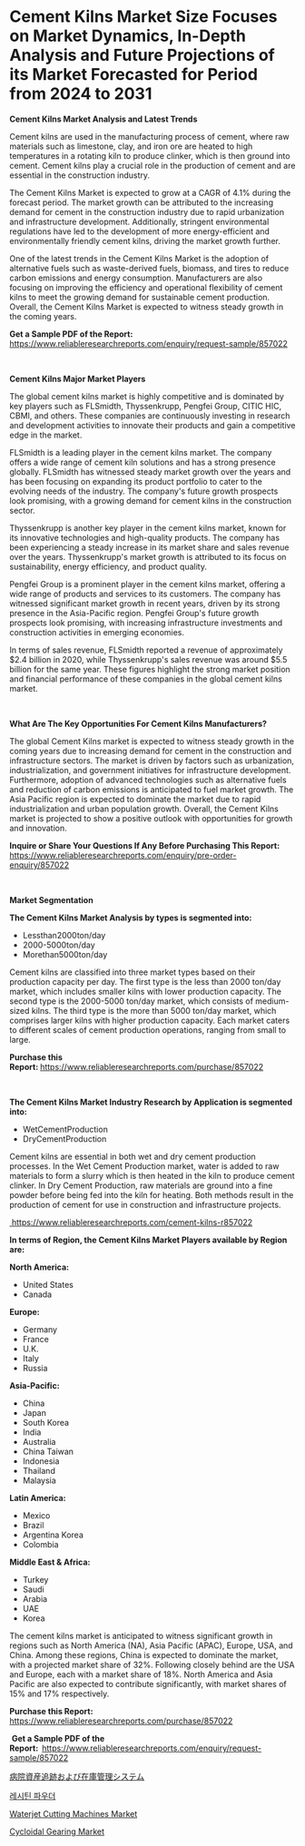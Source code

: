 <p><h1>Cement Kilns Market Size Focuses on Market Dynamics, In-Depth Analysis and Future Projections of its Market Forecasted for Period from 2024 to 2031</h1></p><p><strong>Cement Kilns Market Analysis and Latest Trends</strong></p>
<p><p>Cement kilns are used in the manufacturing process of cement, where raw materials such as limestone, clay, and iron ore are heated to high temperatures in a rotating kiln to produce clinker, which is then ground into cement. Cement kilns play a crucial role in the production of cement and are essential in the construction industry.</p><p>The Cement Kilns Market is expected to grow at a CAGR of 4.1% during the forecast period. The market growth can be attributed to the increasing demand for cement in the construction industry due to rapid urbanization and infrastructure development. Additionally, stringent environmental regulations have led to the development of more energy-efficient and environmentally friendly cement kilns, driving the market growth further.</p><p>One of the latest trends in the Cement Kilns Market is the adoption of alternative fuels such as waste-derived fuels, biomass, and tires to reduce carbon emissions and energy consumption. Manufacturers are also focusing on improving the efficiency and operational flexibility of cement kilns to meet the growing demand for sustainable cement production. Overall, the Cement Kilns Market is expected to witness steady growth in the coming years.</p></p>
<p><strong>Get a Sample PDF of the Report:&nbsp;</strong> <a href="https://www.reliableresearchreports.com/enquiry/request-sample/857022">https://www.reliableresearchreports.com/enquiry/request-sample/857022</a></p>
<p>&nbsp;</p>
<p><strong>Cement Kilns Major Market Players</strong></p>
<p><p>The global cement kilns market is highly competitive and is dominated by key players such as FLSmidth, Thyssenkrupp, Pengfei Group, CITIC HIC, CBMI, and others. These companies are continuously investing in research and development activities to innovate their products and gain a competitive edge in the market.</p><p>FLSmidth is a leading player in the cement kilns market. The company offers a wide range of cement kiln solutions and has a strong presence globally. FLSmidth has witnessed steady market growth over the years and has been focusing on expanding its product portfolio to cater to the evolving needs of the industry. The company's future growth prospects look promising, with a growing demand for cement kilns in the construction sector.</p><p>Thyssenkrupp is another key player in the cement kilns market, known for its innovative technologies and high-quality products. The company has been experiencing a steady increase in its market share and sales revenue over the years. Thyssenkrupp's market growth is attributed to its focus on sustainability, energy efficiency, and product quality.</p><p>Pengfei Group is a prominent player in the cement kilns market, offering a wide range of products and services to its customers. The company has witnessed significant market growth in recent years, driven by its strong presence in the Asia-Pacific region. Pengfei Group's future growth prospects look promising, with increasing infrastructure investments and construction activities in emerging economies.</p><p>In terms of sales revenue, FLSmidth reported a revenue of approximately $2.4 billion in 2020, while Thyssenkrupp's sales revenue was around $5.5 billion for the same year. These figures highlight the strong market position and financial performance of these companies in the global cement kilns market.</p></p>
<p>&nbsp;</p>
<p><strong>What Are The Key Opportunities For Cement Kilns Manufacturers?</strong></p>
<p><p>The global Cement Kilns market is expected to witness steady growth in the coming years due to increasing demand for cement in the construction and infrastructure sectors. The market is driven by factors such as urbanization, industrialization, and government initiatives for infrastructure development. Furthermore, adoption of advanced technologies such as alternative fuels and reduction of carbon emissions is anticipated to fuel market growth. The Asia Pacific region is expected to dominate the market due to rapid industrialization and urban population growth. Overall, the Cement Kilns market is projected to show a positive outlook with opportunities for growth and innovation.</p></p>
<p><strong>Inquire or Share Your Questions If Any Before Purchasing This Report:</strong> <a href="https://www.reliableresearchreports.com/enquiry/pre-order-enquiry/857022">https://www.reliableresearchreports.com/enquiry/pre-order-enquiry/857022</a></p>
<p>&nbsp;</p>
<p><strong>Market Segmentation</strong></p>
<p><strong>The Cement Kilns Market Analysis by types is segmented into:</strong></p>
<p><ul><li>Lessthan2000ton/day</li><li>2000-5000ton/day</li><li>Morethan5000ton/day</li></ul></p>
<p><p>Cement kilns are classified into three market types based on their production capacity per day. The first type is the less than 2000 ton/day market, which includes smaller kilns with lower production capacity. The second type is the 2000-5000 ton/day market, which consists of medium-sized kilns. The third type is the more than 5000 ton/day market, which comprises larger kilns with higher production capacity. Each market caters to different scales of cement production operations, ranging from small to large.</p></p>
<p><strong>Purchase this Report:&nbsp;</strong><a href="https://www.reliableresearchreports.com/purchase/857022">https://www.reliableresearchreports.com/purchase/857022</a></p>
<p>&nbsp;</p>
<p><strong>The Cement Kilns Market Industry Research by Application is segmented into:</strong></p>
<p><ul><li>WetCementProduction</li><li>DryCementProduction</li></ul></p>
<p><p>Cement kilns are essential in both wet and dry cement production processes. In the Wet Cement Production market, water is added to raw materials to form a slurry which is then heated in the kiln to produce cement clinker. In Dry Cement Production, raw materials are ground into a fine powder before being fed into the kiln for heating. Both methods result in the production of cement for use in construction and infrastructure projects.</p></p>
<p><a href="https://www.reliableresearchreports.com/cement-kilns-r857022">&nbsp;https://www.reliableresearchreports.com/cement-kilns-r857022</a></p>
<p><strong>In terms of Region, the Cement Kilns Market Players available by Region are:</strong></p>
<p>
    <p> <strong> North America: </strong>
        <ul>
            <li>United States</li>
            <li>Canada</li>
        </ul>
        </p> 
    <p> <strong> Europe: </strong>
        <ul>
            <li>Germany</li>
            <li>France</li>
            <li>U.K.</li>
            <li>Italy</li>
            <li>Russia</li>
        </ul>
        </p> 
    <p> <strong> Asia-Pacific: </strong>
        <ul>
            <li>China</li>
            <li>Japan</li>
            <li>South Korea</li>
            <li>India</li>
            <li>Australia</li>
            <li>China Taiwan</li>
            <li>Indonesia</li>
            <li>Thailand</li>
            <li>Malaysia</li>
        </ul>
        </p> 
    <p> <strong> Latin America: </strong>
        <ul>
            <li>Mexico</li>
            <li>Brazil</li>
            <li>Argentina Korea</li>
            <li>Colombia</li>
        </ul>
        </p> 
    <p> <strong> Middle East & Africa: </strong>
        <ul>
            <li>Turkey</li>
            <li>Saudi</li>
            <li>Arabia</li>
            <li>UAE</li>
            <li>Korea</li>
        </ul>
    </p>
    </p>
<p><p>The cement kilns market is anticipated to witness significant growth in regions such as North America (NA), Asia Pacific (APAC), Europe, USA, and China. Among these regions, China is expected to dominate the market, with a projected market share of 32%. Following closely behind are the USA and Europe, each with a market share of 18%. North America and Asia Pacific are also expected to contribute significantly, with market shares of 15% and 17% respectively.</p></p>
<p><strong>Purchase this Report: </strong><a href="https://www.reliableresearchreports.com/purchase/857022">https://www.reliableresearchreports.com/purchase/857022</a></p>
<p>&nbsp;<strong>Get a Sample PDF of the Report:&nbsp;&nbsp;</strong><a href="https://www.reliableresearchreports.com/enquiry/request-sample/857022">https://www.reliableresearchreports.com/enquiry/request-sample/857022</a></p>
<p><strong></strong></p>
<p><p><a href="https://github.com/cbigkbh02719/Market-Research-Report-List-1/blob/main/879322926456.md">病院資産追跡および在庫管理システム</a></p><p><a href="https://github.com/fernandotryO5lson96765/Market-Research-Report-List-1/blob/main/118696824542.md">레시틴 파우더</a></p><p><a href="https://github.com/Glendatilghmankmgz0rbhwpy/Market-Research-Report-List-2/blob/main/waterjet-cutting-machines-market.md">Waterjet Cutting Machines Market</a></p><p><a href="https://github.com/dx0328/Market-Research-Report-List-2/blob/main/cycloidal-gearing-market.md">Cycloidal Gearing Market</a></p></p>